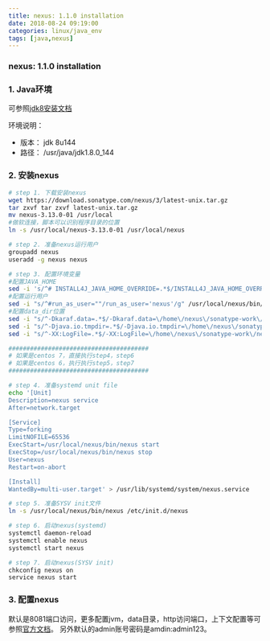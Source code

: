 ```yaml
---
title: nexus: 1.1.0 installation
date: 2018-08-24 09:19:00
categories: linux/java_env
tags: [java,nexus]
---
```

### nexus: 1.1.0 installation

### 1. Java环境
可参照[jdk8安装文档](https://github.com/xiaotuanyu120/linux-Operation-and-maintenance-manual/blob/master/linux/java_env/jdk_1.1.1_1.8_installation.md)

环境说明：
- 版本： jdk 8u144
- 路径： /usr/java/jdk1.8.0_144

### 2. 安装nexus
``` bash
# step 1. 下载安装nexus
wget https://download.sonatype.com/nexus/3/latest-unix.tar.gz
tar zxvf tar zxvf latest-unix.tar.gz
mv nexus-3.13.0-01 /usr/local
#做软连接，脚本可以识别程序目录的位置
ln -s /usr/local/nexus-3.13.0-01 /usr/local/nexus

# step 2. 准备nexus运行用户
groupadd nexus
useradd -g nexus nexus

# step 3. 配置环境变量
#配置JAVA_HOME
sed -i 's/^# INSTALL4J_JAVA_HOME_OVERRIDE=.*$/INSTALL4J_JAVA_HOME_OVERRIDE=\/usr\/java\/jdk1.8.0_144/g' /usr/local/nexus/bin/nexus
#配置运行用户
sed -i "s/^#run_as_user=""/run_as_user='nexus'/g" /usr/local/nexus/bin/nexus.rc
#配置data_dir位置
sed -i "s/^-Dkaraf.data=.*$/-Dkaraf.data=\/home\/nexus\/sonatype-work\/nexus3/g" /usr/local/nexus/bin/nexus.vmoptions
sed -i "s/^-Djava.io.tmpdir=.*$/-Djava.io.tmpdir=\/home\/nexus\/sonatype-work\/nexus3\/tmp/g" /usr/local/nexus/bin/nexus.vmoptions
sed -i "s/^-XX:LogFile=.*$/-XX:LogFile=\/home\/nexus\/sonatype-work\/nexus3\/log\/jvm.log/g" /usr/local/nexus/bin/nexus.vmoptions

#######################################
# 如果是centos 7，直接执行step4，step6
# 如果是centos 6，执行执行step5，step7
#######################################

# step 4. 准备systemd unit file
echo '[Unit]
Description=nexus service
After=network.target

[Service]
Type=forking
LimitNOFILE=65536
ExecStart=/usr/local/nexus/bin/nexus start
ExecStop=/usr/local/nexus/bin/nexus stop
User=nexus
Restart=on-abort

[Install]
WantedBy=multi-user.target' > /usr/lib/systemd/system/nexus.service

# step 5. 准备SYSV init文件
ln -s /usr/local/nexus/bin/nexus /etc/init.d/nexus

# step 6. 启动nexus(systemd)
systemctl daemon-reload
systemctl enable nexus
systemctl start nexus

# step 7. 启动nexus(SYSV init)
chkconfig nexus on
service nexus start
```

### 3. 配置nexus
默认是8081端口访问，更多配置jvm，data目录，http访问端口，上下文配置等可参照[官方文档](https://help.sonatype.com/repomanager3/installation/configuring-the-runtime-environment)。 另外默认的admin账号密码是amdin:admin123。